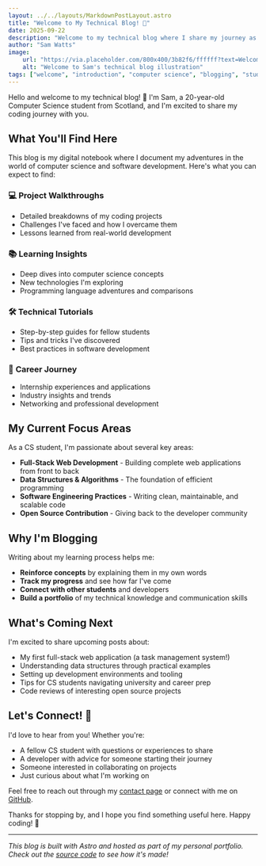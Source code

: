 ```yaml
---
layout: ../../layouts/MarkdownPostLayout.astro
title: "Welcome to My Technical Blog! 🚀"
date: 2025-09-22
description: "Welcome to my technical blog where I share my journey as a computer science student!"
author: "Sam Watts"
image:
    url: "https://via.placeholder.com/800x400/3b82f6/ffffff?text=Welcome+to+My+Blog"
    alt: "Welcome to Sam's technical blog illustration"
tags: ["welcome", "introduction", "computer science", "blogging", "student journey"]
---
```


Hello and welcome to my technical blog! 👋 I'm Sam, a 20-year-old Computer Science student from Scotland, and I'm excited to share my coding journey with you.

## What You'll Find Here

This blog is my digital notebook where I document my adventures in the world of computer science and software development. Here's what you can expect to find:

### 💻 **Project Walkthroughs**
- Detailed breakdowns of my coding projects
- Challenges I've faced and how I overcame them
- Lessons learned from real-world development

### 📚 **Learning Insights**
- Deep dives into computer science concepts
- New technologies I'm exploring
- Programming language adventures and comparisons

### 🛠️ **Technical Tutorials**
- Step-by-step guides for fellow students
- Tips and tricks I've discovered
- Best practices in software development

### 🎯 **Career Journey**
- Internship experiences and applications
- Industry insights and trends
- Networking and professional development

## My Current Focus Areas

As a CS student, I'm passionate about several key areas:

- **Full-Stack Web Development** - Building complete web applications from front to back
- **Data Structures & Algorithms** - The foundation of efficient programming
- **Software Engineering Practices** - Writing clean, maintainable, and scalable code
- **Open Source Contribution** - Giving back to the developer community

## Why I'm Blogging

Writing about my learning process helps me:
- **Reinforce concepts** by explaining them in my own words
- **Track my progress** and see how far I've come
- **Connect with other students** and developers
- **Build a portfolio** of my technical knowledge and communication skills

## What's Coming Next

I'm excited to share upcoming posts about:
- My first full-stack web application (a task management system!)
- Understanding data structures through practical examples
- Setting up development environments and tooling
- Tips for CS students navigating university and career prep
- Code reviews of interesting open source projects

## Let's Connect! 🤝

I'd love to hear from you! Whether you're:
- A fellow CS student with questions or experiences to share
- A developer with advice for someone starting their journey  
- Someone interested in collaborating on projects
- Just curious about what I'm working on

Feel free to reach out through my [contact page](/about/) or connect with me on [GitHub](https://github.com/SamWatt5).

Thanks for stopping by, and I hope you find something useful here. Happy coding! 🎉

---

*This blog is built with Astro and hosted as part of my personal portfolio. Check out the [source code](https://github.com/SamWatt5/my-site) to see how it's made!*
